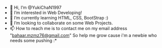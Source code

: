 - 👋 Hi, I’m @YukiChaN1997
- 👀 I’m interested in Web Developing!
- 🌱 I’m currently learning HTML, CSS, BootStrap :)
- 💞️ I’m looking to collaborate on some Web Projects.
- 📫 How to reach me is to contact me on my email address "bahaar.mzmz76@gmail.com"
So help me grow cause i'm a newbie who needs some pushing :*

<!---
YukiChaN1997/YukiChaN1997 is a ✨ special ✨ repository because its `README.md` (this file) appears on your GitHub profile.
You can click the Preview link to take a look at your changes.
--->
